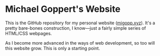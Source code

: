 # Michael Goppert's Website
This is the GitHub repository for my personal website ([migopp.xyz](migopp.xyz)). It's a pretty bare-bones construction, I know—just a fairly simple series of HTML/CSS webpages.

As I become more advanced in the ways of web development, so too will this website grow. This is only a starting point.
